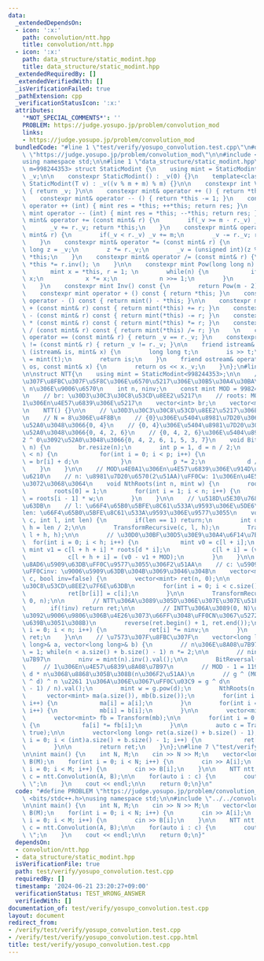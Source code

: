 ```yaml
---
data:
  _extendedDependsOn:
  - icon: ':x:'
    path: convolution/ntt.hpp
    title: convolution/ntt.hpp
  - icon: ':x:'
    path: data_structure/static_modint.hpp
    title: data_structure/static_modint.hpp
  _extendedRequiredBy: []
  _extendedVerifiedWith: []
  _isVerificationFailed: true
  _pathExtension: cpp
  _verificationStatusIcon: ':x:'
  attributes:
    '*NOT_SPECIAL_COMMENTS*': ''
    PROBLEM: https://judge.yosupo.jp/problem/convolution_mod
    links:
    - https://judge.yosupo.jp/problem/convolution_mod
  bundledCode: "#line 1 \"test/verify/yosupo_convolution.test.cpp\"\n#define PROBLEM\
    \ \"https://judge.yosupo.jp/problem/convolution_mod\"\n\n#include <bits/stdc++.h>\n\
    using namespace std;\n\n#line 1 \"data_structure/static_modint.hpp\"\ntemplate<int\
    \ m=998244353> struct StaticModint {\n    using mint = StaticModint;\n    int\
    \ _v;\n\n    constexpr StaticModint() : _v(0) {}\n    template<class T>\n    constexpr\
    \ StaticModint(T v) : _v((v % m + m) % m) {}\n\n    constexpr int Val() const\
    \ { return _v; }\n\n    constexpr mint& operator ++ () { return *this += 1; }\n\
    \    constexpr mint& operator -- () { return *this -= 1; }\n    constexpr mint\
    \ operator ++ (int) { mint res = *this; ++*this; return res; }\n    constexpr\
    \ mint operator -- (int) { mint res = *this; --*this; return res; }\n\n    constexpr\
    \ mint& operator += (const mint& r) {\n        if(_v >= m - r._v) _v -= m;\n \
    \       _v += r._v; return *this;\n    }\n    constexpr mint& operator -= (const\
    \ mint& r) {\n        if(_v < r._v) _v += m;\n        _v -= r._v; return *this;\n\
    \    }\n    constexpr mint& operator *= (const mint& r) {\n        unsigned long\
    \ long z = _v;\n        z *= r._v;\n        _v = (unsigned int)(z % m); return\
    \ *this;\n    }\n    constexpr mint& operator /= (const mint& r) {\n        return\
    \ *this *= r.inv(); \n    }\n\n    constexpr mint Pow(long long n) const {\n \
    \       mint x = *this, r = 1; \n        while(n) {\n            if(n & 1) r *=\
    \ x;\n            x *= x;\n            n >>= 1;\n        }\n        return r;\n\
    \    }\n    constexpr mint Inv() const {\n        return Pow(m - 2);\n    }\n\n\
    \    constexpr mint operator + () const { return *this; }\n    constexpr mint\
    \ operator - () const { return mint() - *this; }\n\n    constexpr mint operator\
    \ + (const mint& r) const { return mint(*this) += r; }\n    constexpr mint operator\
    \ - (const mint& r) const { return mint(*this) -= r; }\n    constexpr mint operator\
    \ * (const mint& r) const { return mint(*this) *= r; }\n    constexpr mint operator\
    \ / (const mint& r) const { return mint(*this) /= r; }\n    \n    constexpr bool\
    \ operator == (const mint& r) { return _v == r._v; }\n    constexpr bool operator\
    \ != (const mint& r) { return _v != r._v; }\n\n    friend istream& operator >>\
    \ (istream& is, mint& x) {\n        long long t;\n        is >> t;\n        x\
    \ = mint(t);\n        return is;\n    }\n    friend ostream& operator << (ostream&\
    \ os, const mint& x) {\n        return os << x._v;\n    }\n};\n#line 2 \"convolution/ntt.hpp\"\
    \n\nstruct NTT{\n    using mint = StaticModint<998244353>;\n\n    // n: \u7573\
    \u307F\u8FBC\u307F\u5F8C\u306E\u6570\u5217\u306E\u30B5\u30A4\u30BA\n    // nunv:\
    \ n\u306E\u9006\u6570\n    int n, ninv;\n    const mint MOD = 998244353, g = 3;\n\
    \n    // br: \u30D3\u30C3\u30C8\u53CD\u8EE2\u5217\n    // roots: MOD\u4E0A\u306E\
    1\u306En\u4E57\u6839\u306E\u5217\n    vector<int> br;\n    vector<mint> roots;\n\
    \n    NTT() {}\n\n    // \u30D3\u30C3\u30C8\u53CD\u8EE2\u5217\u306E\u751F\u6210\
    \n    // N = 8\u306E\u4F8B\n    // {0}\u306E\u5404\u8981\u7D20\u306B2 ^ 2\u3092\
    \u52A0\u3048\u3066{0, 4}\n    // {0, 4}\u306E\u5404\u8981\u7D20\u306B2 ^ 1\u3092\
    \u52A0\u3048\u3066{0, 4, 2, 6}\n    // {0, 4, 2, 6}\u306E\u5404\u8981\u7D20\u306B\
    2 ^ 0\u3092\u52A0\u3048\u3066{0, 4, 2, 6, 1, 5, 3, 7}\n    void BitReversal(int\
    \ n) {\n        br.resize(n);\n        int p = 1, d = n / 2;\n        while(p\
    \ < n) {\n            for(int i = 0; i < p; i++) {\n                br[i + p]\
    \ = br[i] + d;\n            }\n            p *= 2;\n            d /= 2;\n    \
    \    }\n    }\n\n    // MOD\u4E0A1\u306En\u4E57\u6839\u306E\u914D\u5217\u3092\u751F\
    \u6210\n    // n: \u8981\u7D20\u6570(2\u51AA)\uFF0Cw: 1\u306En\u4E57\u6839\u306E\
    \u3072\u3068\u3064\n    void NthRoots(int n, mint w) {\n        roots.resize(n);\n\
    \        roots[0] = 1;\n        for(int i = 1; i < n; i++) {\n            roots[i]\
    \ = roots[i - 1] * w;\n        }\n    }\n\n    // \u518D\u5E30\u7684\u306B\u5909\
    \u63DB\n    // l: \u66F4\u65B0\u5BFE\u8C61\u533A\u9593\u306E\u5DE6\u7AEF\uFF0C\
    len: \u66F4\u65B0\u5BFE\u8C61\u533A\u9593\u306E\u9577\u3055\n    void TransformRecursive(vector<mint>&\
    \ c, int l, int len) {\n        if(len == 1) return;\n        int d = n / len,\
    \ h = len / 2;\n\n        TransformRecursive(c, l, h);\n        TransformRecursive(c,\
    \ l + h, h);\n\n        // \u30D0\u30BF\u30D5\u30E9\u30A4\u6F14\u7B97\n      \
    \  for(int i = 0; i < h; i++) {\n            mint v0 = c[l + i];\n           \
    \ mint v1 = c[l + h + i] * roots[d * i];\n            c[l + i] = (v0 + v1);\n\
    \            c[l + h + i] = (v0 - v1 + MOD);\n        }\n    }\n\n    // \u6570\
    \u8AD6\u5909\u63DB\uFF0C\u9577\u3055\u306F2\u51AA\n    // c: \u5909\u63DB\u5217\
    \uFF0Cinv: \u9006\u5909\u63DB\u304B\u3069\u3046\u304B\n    vector<mint> Transform(vector<mint>&\
    \ c, bool inv=false) {\n        vector<mint> ret(n, 0);\n\n        // \u30D3\u30C3\
    \u30C8\u53CD\u8EE2\u7F6E\u63DB\n        for(int i = 0; i < c.size(); i++) {\n\
    \            ret[br[i]] = c[i];\n        }\n\n        TransformRecursive(ret,\
    \ 0, n);\n\n        // NTT\u306A\u3089\u305D\u306E\u307E\u307E\u51FA\u529B\n \
    \       if(!inv) return ret;\n\n        // INTT\u306A\u3089(0, N)\u306E\u7BC4\u56F2\
    \u3092\u9006\u9806\u306B\u4E26\u3073\u66FF\u3048\uFF0CN\u3067\u5272\u308B(ninv\u3092\
    \u639B\u3051\u308B)\n        reverse(ret.begin() + 1, ret.end());\n        for(int\
    \ i = 0; i < n; i++) {\n            ret[i] *= ninv;\n        }\n        return\
    \ ret;\n    }\n\n    // \u7573\u307F\u8FBC\u307F\n    vector<long long> Convolution(vector<long\
    \ long>& a, vector<long long>& b) {\n        // n\u306E\u8A08\u7B97\n        n\
    \ = 1; while(n < a.size() + b.size() - 1) n *= 2;\n\n        // ninv\u306E\u8A08\
    \u7B97\n        ninv = mint(n).inv().val();\n\n        BitReversal(n);\n\n   \
    \     // 1\u306En\u4E57\u6839\u8A08\u7B97\n        // MOD - 1 = 119 * 2 ^ 23 =\
    \ d * n\u3068\u8868\u305B\u308B(n\u306F2\u51AA)\n        // g ^ (MOD - 1) = (g\
    \ ^ d) ^ n \u2261 1\u306A\u306E\u3067\uFF0C\u03C9 = g ^ d\n        int d = ((MOD\
    \ - 1) / n).val();\n        mint w = g.pow(d);\n        NthRoots(n, w);\n\n  \
    \      vector<mint> ma(a.size()), mb(b.size());\n        for(int i = 0; i < (int)a.size();\
    \ i++) {\n            ma[i] = a[i];\n        }\n        for(int i = 0; i < (int)b.size();\
    \ i++) {\n            mb[i] = b[i];\n        }\n\n        vector<mint> fa = Transform(ma);\n\
    \        vector<mint> fb = Transform(mb);\n\n        for(int i = 0; i < n; i++)\
    \ {\n            fa[i] *= fb[i];\n        }\n\n        auto c = Transform(fa,\
    \ true);\n\n        vector<long long> ret(a.size() + b.size() - 1);\n        for(int\
    \ i = 0; i < (int)a.size() + b.size() - 1; i++) {\n            ret[i] = c[i].val();\n\
    \        }\n\n        return ret;\n    }\n};\n#line 7 \"test/verify/yosupo_convolution.test.cpp\"\
    \n\nint main() {\n    int N, M;\n    cin >> N >> M;\n    vector<long long> A(N),\
    \ B(M);\n    for(int i = 0; i < N; i++) {\n        cin >> A[i];\n    }\n    for(int\
    \ i = 0; i < M; i++) {\n        cin >> B[i];\n    }\n\n    NTT ntt;\n\n    auto\
    \ c = ntt.Convolution(A, B);\n\n    for(auto i : c) {\n        cout << i << \"\
    \ \";\n    }\n    cout << endl;\n\n    return 0;\n}\n"
  code: "#define PROBLEM \"https://judge.yosupo.jp/problem/convolution_mod\"\n\n#include\
    \ <bits/stdc++.h>\nusing namespace std;\n\n#include \"../../convolution/ntt.hpp\"\
    \n\nint main() {\n    int N, M;\n    cin >> N >> M;\n    vector<long long> A(N),\
    \ B(M);\n    for(int i = 0; i < N; i++) {\n        cin >> A[i];\n    }\n    for(int\
    \ i = 0; i < M; i++) {\n        cin >> B[i];\n    }\n\n    NTT ntt;\n\n    auto\
    \ c = ntt.Convolution(A, B);\n\n    for(auto i : c) {\n        cout << i << \"\
    \ \";\n    }\n    cout << endl;\n\n    return 0;\n}"
  dependsOn:
  - convolution/ntt.hpp
  - data_structure/static_modint.hpp
  isVerificationFile: true
  path: test/verify/yosupo_convolution.test.cpp
  requiredBy: []
  timestamp: '2024-06-21 23:20:27+09:00'
  verificationStatus: TEST_WRONG_ANSWER
  verifiedWith: []
documentation_of: test/verify/yosupo_convolution.test.cpp
layout: document
redirect_from:
- /verify/test/verify/yosupo_convolution.test.cpp
- /verify/test/verify/yosupo_convolution.test.cpp.html
title: test/verify/yosupo_convolution.test.cpp
---
```

